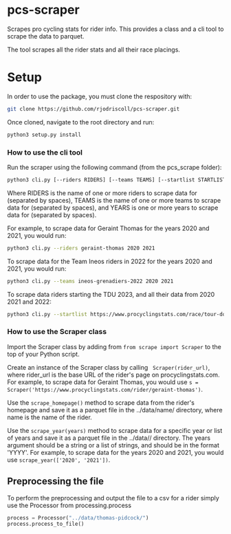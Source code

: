 # pcs-scraper
Scrapes pro cycling stats for rider info. This provides a class and a cli tool to scrape the data to parquet. 

The tool scrapes all the rider stats and all their race placings. 


# Setup 

In order to use the package, you must clone the respository with: 

```bash
git clone https://github.com/rjodriscoll/pcs-scraper.git
```

Once cloned, navigate to the root directory and run: 

```bash
python3 setup.py install
```


### How to use the cli tool 

 Run the scraper using the following command (from the pcs_scrape folder):

 ```bash
 python3 cli.py [--riders RIDERS] [--teams TEAMS] [--startlist STARTLIST] [YEARS ...] 
 ```

Where RIDERS is the name of one or more riders to scrape data for (separated by spaces), TEAMS is the name of one or more teams to scrape data for (separated by spaces), and YEARS is one or more years to scrape data for (separated by spaces).

For example, to scrape data for Geraint Thomas for the years 2020 and 2021, you would run:

 ```bash
 python3 cli.py --riders geraint-thomas 2020 2021 
 ```

To scrape data for the Team Ineos riders in 2022 for the years 2020 and 2021, you would run:

```bash
python3 cli.py --teams ineos-grenadiers-2022 2020 2021
```

To scrape data riders starting the TDU 2023, and all their data from 2020 2021 and 2022:

```bash
python3 cli.py --startlist https://www.procyclingstats.com/race/tour-down-under/2023/startlist 2020 2021 2022
```



### How to use the Scraper class

Import the Scraper class by adding from ``from scrape import Scraper`` to the top of your Python script.

Create an instance of the Scraper class by calling `` Scraper(rider_url)``, where rider_url is the base URL of the rider's page on procyclingstats.com. For example, to scrape data for Geraint Thomas, you would use ``s = Scraper('https://www.procyclingstats.com/rider/geraint-thomas')``.

Use the ``scrape_homepage()`` method to scrape data from the rider's homepage and save it as a parquet file in the ../data/name/ directory, where name is the name of the rider.

Use the ``scrape_year(years)`` method to scrape data for a specific year or list of years and save it as a parquet file in the ../data/<name>/ directory. The years argument should be a string or a list of strings, and should be in the format 'YYYY'. For example, to scrape data for the years 2020 and 2021, you would use ``scrape_year(['2020', '2021'])``.


## Preprocessing the file

To perform the preprocessing and output the file to a csv for a rider simply use the Processor from processing.process
 ``` python
 process = Processor("../data/thomas-pidcock/")
 process.process_to_file()
 ```


#
